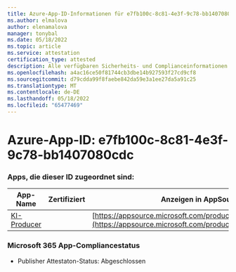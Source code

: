 ```yaml
---
title: Azure-App-ID-Informationen für e7fb100c-8c81-4e3f-9c78-bb1407080cdc
ms.author: elmalova
author: elenamalova
manager: tonybal
ms.date: 05/18/2022
ms.topic: article
ms.service: attestation
certification_type: attested
description: Alle verfügbaren Sicherheits- und Complianceinformationen für e7fb100c-8c81-4e3f-9c78-bb1407080cdc.
ms.openlocfilehash: a4ac16ce50f81744cb3dbe14b927593f27cd9cf8
ms.sourcegitcommit: d79cdda99f8faebe842da59e3a1ee27da5a91c25
ms.translationtype: MT
ms.contentlocale: de-DE
ms.lasthandoff: 05/18/2022
ms.locfileid: "65477469"
---
```

# <a name="azure-app-id-e7fb100c-8c81-4e3f-9c78-bb1407080cdc"></a>Azure-App-ID: e7fb100c-8c81-4e3f-9c78-bb1407080cdc


### <a name="apps-associated-with-this-id"></a>Apps, die dieser ID zugeordnet sind:
| **App-Name** | **Zertifiziert** | **Anzeigen in AppSource** |
|--------------|---------------|-----------------------|
| [KI-Producer](../forward/WA200003883.md) |  | [https://appsource.microsoft.com/product/office/WA200003883](https://appsource.microsoft.com/product/office/WA200003883) |

### <a name="microsoft-365-app-compliance-status"></a>Microsoft 365 App-Compliancestatus
- Publisher Attestaton-Status: Abgeschlossen
